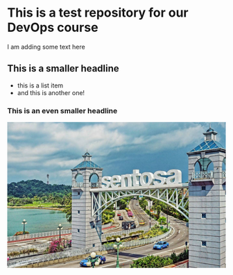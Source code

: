 # This is a test repository for our DevOps course

I am adding some text here

## This is a smaller headline

* this is a list item
* and this is another one!

### This is an even smaller headline

![](sentosa.jpg)

